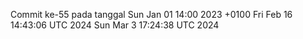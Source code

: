 Commit ke-55 pada tanggal Sun Jan 01 14:00 2023 +0100
Fri Feb 16 14:43:06 UTC 2024
Sun Mar  3 17:24:38 UTC 2024
